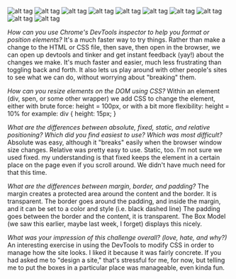 ![alt tag](imgs/001.png)
![alt tag](imgs/002.png)
![alt tag](imgs/003.png)
![alt tag](imgs/004.png)
![alt tag](imgs/005.png)
![alt tag](imgs/006.png)
![alt tag](imgs/007.png)
![alt tag](imgs/008.png)
![alt tag](imgs/009-1.png)
![alt tag](imgs/009-2.png)


*How can you use Chrome's DevTools inspector to help you format or position elements?*
It's a much faster way to try things. Rather than make a change to the HTML or CSS file, then save, then open in the browser, we can open up devtools and tinker and get instant feedback (yay!) about the changes we make. It's much faster and easier, much less frustrating than toggling back and forth. It also lets us play around with other people's sites to see what we can do, without worrying about "breaking" them.

*How can you resize elements on the DOM using CSS?*
Within an element (div, spen, or some other wrapper) we add CSS to change the element, either with brute force: height = 100px, or with a bit more flexibility: height = 10%
for example:
div {
  height: 15px;
}

*What are the differences between absolute, fixed, static, and relative positioning? Which did you find easiest to use? Which was most difficult?*
Absolute was easy, although it "breaks" easily when the browser window size changes. Relative was pretty easy to use. Static, too. I'm not sure we used fixed. my understanding is that fixed keeps the element in a certain place on the page even if you scroll around. We didn't have much need for that this time.

*What are the differences between margin, border, and padding?*
The margin creates a protected area around the content and the border. It is transparent.
The border goes around the padding, and inside the margin, and it can be set to a color and style (i.e. black dashed line)
The padding goes between the border and the content, it is transparent.
The Box Model (we saw this earlier, maybe last week, I forget) displays this nicely.

*What was your impression of this challenge overall? (love, hate, and why?)*
An interesting exercise in using the DevTools to modify CSS in order to manage how the site looks. I liked it because it was fairly concrete. If you had asked me to "design a site," that's stressful for me, for now, but telling me to put the boxes in a particular place was manageable, even kinda fun.
